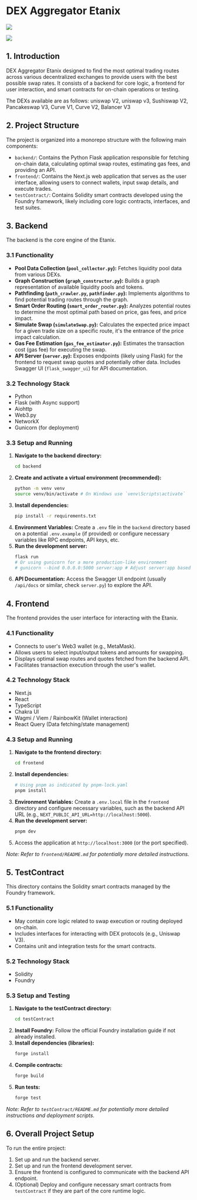 # DEX Aggregator Etanix
![](images/show.png)

![](images/Pool_Graph.png)

## 1. Introduction

DEX Aggregator Etanix designed to find the most optimal trading routes across various decentralized exchanges to provide users with the best possible swap rates. It consists of a backend for core logic, a frontend for user interaction, and smart contracts for on-chain operations or testing.

The DEXs available are as follows:
uniswap V2, uniswap v3, Sushiswap V2, Pancakeswap V3, Curve V1, Curve V2, Balancer V3

## 2. Project Structure

The project is organized into a monorepo structure with the following main components:

-   `backend/`: Contains the Python Flask application responsible for fetching on-chain data, calculating optimal swap routes, estimating gas fees, and providing an API.
-   `frontend/`: Contains the Next.js web application that serves as the user interface, allowing users to connect wallets, input swap details, and execute trades.
-   `testContract/`: Contains Solidity smart contracts developed using the Foundry framework, likely including core logic contracts, interfaces, and test suites.

## 3. Backend

The backend is the core engine of the Etanix.

### 3.1 Functionality

-   **Pool Data Collection (`pool_collector.py`):** Fetches liquidity pool data from various DEXs.
-   **Graph Construction (`graph_constructor.py`):** Builds a graph representation of available liquidity pools and tokens.
-   **Pathfinding (`path_crawler.py`, `pathfinder.py`):** Implements algorithms to find potential trading routes through the graph.
-   **Smart Order Routing (`smart_order_router.py`):** Analyzes potential routes to determine the most optimal path based on price, gas fees, and price impact.
-   **Simulate Swap (`simulateSwap.py`):** Calculates the expected price impact for a given trade size on a specific route, it's the entrance of the price impact calculation.
-   **Gas Fee Estimation (`gas_fee_estimator.py`):** Estimates the transaction cost (gas fee) for executing the swap.
-   **API Server (`server.py`):** Exposes endpoints (likely using Flask) for the frontend to request swap quotes and potentially other data. Includes Swagger UI (`flask_swagger_ui`) for API documentation.

### 3.2 Technology Stack

-   Python
-   Flask (with Async support)
-   Aiohttp
-   Web3.py
-   NetworkX
-   Gunicorn (for deployment)

### 3.3 Setup and Running

1.  **Navigate to the backend directory:**
    ```bash
    cd backend
    ```
2.  **Create and activate a virtual environment (recommended):**
    ```bash
    python -m venv venv
    source venv/bin/activate # On Windows use `venv\Scripts\activate`
    ```
3.  **Install dependencies:**
    ```bash
    pip install -r requirements.txt
    ```
4.  **Environment Variables:** Create a `.env` file in the `backend` directory based on a potential `.env.example` (if provided) or configure necessary variables like RPC endpoints, API keys, etc.
5.  **Run the development server:**
    ```bash
    flask run
    # Or using gunicorn for a more production-like environment
    # gunicorn --bind 0.0.0.0:5000 server:app # Adjust server:app based on server.py structure
    ```
6.  **API Documentation:** Access the Swagger UI endpoint (usually `/api/docs` or similar, check `server.py`) to explore the API.

## 4. Frontend

The frontend provides the user interface for interacting with the Etanix.

### 4.1 Functionality

-   Connects to user's Web3 wallet (e.g., MetaMask).
-   Allows users to select input/output tokens and amounts for swapping.
-   Displays optimal swap routes and quotes fetched from the backend API.
-   Facilitates transaction execution through the user's wallet.

### 4.2 Technology Stack

-   Next.js
-   React
-   TypeScript
-   Chakra UI
-   Wagmi / Viem / RainbowKit (Wallet interaction)
-   React Query (Data fetching/state management)

### 4.3 Setup and Running

1.  **Navigate to the frontend directory:**
    ```bash
    cd frontend
    ```
2.  **Install dependencies:**
    ```bash
    # Using pnpm as indicated by pnpm-lock.yaml
    pnpm install
    ```
3.  **Environment Variables:** Create a `.env.local` file in the `frontend` directory and configure necessary variables, such as the backend API URL (e.g., `NEXT_PUBLIC_API_URL=http://localhost:5000`).
4.  **Run the development server:**
    ```bash
    pnpm dev
    ```
5.  Access the application at `http://localhost:3000` (or the port specified).

*Note: Refer to `frontend/README.md` for potentially more detailed instructions.*

## 5. TestContract

This directory contains the Solidity smart contracts managed by the Foundry framework.

### 5.1 Functionality

-   May contain core logic related to swap execution or routing deployed on-chain.
-   Includes interfaces for interacting with DEX protocols (e.g., Uniswap V3).
-   Contains unit and integration tests for the smart contracts.

### 5.2 Technology Stack

-   Solidity
-   Foundry

### 5.3 Setup and Testing

1.  **Navigate to the testContract directory:**
    ```bash
    cd testContract
    ```
2.  **Install Foundry:** Follow the official Foundry installation guide if not already installed.
3.  **Install dependencies (libraries):**
    ```bash
    forge install
    ```
4.  **Compile contracts:**
    ```bash
    forge build
    ```
5.  **Run tests:**
    ```bash
    forge test
    ```

*Note: Refer to `testContract/README.md` for potentially more detailed instructions and deployment scripts.*

## 6. Overall Project Setup

To run the entire project:

1.  Set up and run the backend server.
2.  Set up and run the frontend development server.
3.  Ensure the frontend is configured to communicate with the backend API endpoint.
4.  (Optional) Deploy and configure necessary smart contracts from `testContract` if they are part of the core runtime logic.
